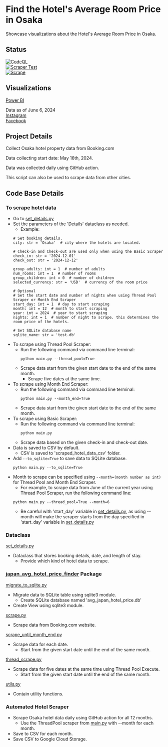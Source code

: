 # Find the Hotel's Average Room Price in Osaka 

Showcase visualizations about the Hotel's Average Room Price in Osaka.

## Status
[![CodeQL](https://github.com/sakan811/Find-Osaka-Average-Hotel-Price/actions/workflows/codeql.yml/badge.svg)](https://github.com/sakan811/Find-Osaka-Average-Hotel-Price/actions/workflows/codeql.yml)    
[![Scraper Test](https://github.com/sakan811/Find-Osaka-Average-Hotel-Price/actions/workflows/scraper-test.yml/badge.svg)](https://github.com/sakan811/Find-Osaka-Average-Hotel-Price/actions/workflows/scraper-test.yml)  
[![Scrape](https://github.com/sakan811/Find-Osaka-Average-Hotel-Price/actions/workflows/scrape.yml/badge.svg)](https://github.com/sakan811/Find-Osaka-Average-Hotel-Price/actions/workflows/scrape.yml)

## Visualizations
[Power BI](https://app.powerbi.com/view?r=eyJrIjoiOGFiNzQ1Y2UtZTVlOS00MzkyLTlmN2EtMDY2YWVlNzFiNTIyIiwidCI6ImZlMzViMTA3LTdjMmYtNGNjMy1hZDYzLTA2NTY0MzcyMDg3OCIsImMiOjEwfQ%3D%3D)  

Data as of June 6, 2024  
[Instagram](https://www.instagram.com/p/C74OmyPvrfc/?utm_source=ig_web_copy_link&igsh=MzRlODBiNWFlZA==)  
[Facebook](https://www.facebook.com/permalink.php?story_fbid=pfbid0oB6KuoFCXx7tpTzx476i8pJFDbLEDxC5sX2sNWDhj9BiMqR4K3qzFHip3p8jb3DLl&id=61553626169836)

## Project Details
Collect Osaka hotel property data from Booking.com

Data collecting start date: May 16th, 2024.

Data was collected daily using GitHub action.

This script can also be used to scrape data from other cities.

## Code Base Details 
### To scrape hotel data
- Go to [set_details.py](set_details.py)
- Set the parameters of the 'Details' dataclass as needed.
  - Example:
  ```
  # Set booking details.
  city: str = 'Osaka'  # city where the hotels are located.
  
  # Check-in and Check-out are used only when using the Basic Scraper
  check_in: str = '2024-12-01'
  check_out: str = '2024-12-12'
  
  group_adults: int = 1  # number of adults
  num_rooms: int = 1  # number of rooms
  group_children: int = 0  # number of children
  selected_currency: str = 'USD'  # currency of the room price
  
  # Optional
  # Set the start date and number of nights when using Thread Pool Scraper or Month End Scraper
  start_day: int = 1  # day to start scraping
  month: int = 12  # month to start scraping
  year: int = 2024  # year to start scraping
  nights: int = 1  # number of night to scrape. this determines the room price of the hotels.
   
  # Set SQLite database name
  sqlite_name: str = 'test.db'
  ```
- To scrape using Thread Pool Scraper:
  - Run the following command via command line terminal:
    ```  
    python main.py --thread_pool=True
    ```
  - Scrape data start from the given start date to the end of the same month.
    - Scrape five dates at the same time.
- To scrape using Month End Scraper:
  - Run the following command via command line terminal:
    ```  
    python main.py --month_end=True
    ```
  - Scrape data start from the given start date to the end of the same month.
- To scrape using Basic Scraper:
  - Run the following command via command line terminal:
    ```  
    python main.py 
    ```
  - Scrape data based on the given check-in and check-out date.
- Data is saved to CSV by default.
  - CSV is saved to 'scraped_hotel_data_csv' folder. 
- Add ```--to_sqlite=True``` to save data to SQLite database.
  ```  
  python main.py --to_sqlite=True
  ```
- Month to scrape can be specified using ```--month=(month number as int)``` for Thread Pool and Month End Scraper.
  - For example, to scrape data from June of the current year using Thread Pool Scraper, run the following command line:
  ```  
  python main.py --thread_pool=True --month=6
  ``` 
  - Be careful with 'start_day' variable in [set_details.py](set_details.py), 
  as using --month will make the scraper starts from the day specified in 'start_day' variable 
  in [set_details.py](set_details.py) 

### Dataclass
[set_details.py](set_details.py)
- Dataclass that stores booking details, date, and length of stay.
  - Provide which kind of hotel data to scrape.
  
### [japan_avg_hotel_price_finder](japan_avg_hotel_price_finder) Package
[migrate_to_sqlite.py](japan_avg_hotel_price_finder%2Fmigrate_to_sqlite.py)
- Migrate data to SQLite table using sqlite3 module.
  - Create SQLite database named 'avg_japan_hotel_price.db'
- Create View using sqlite3 module.

[scrape.py](japan_avg_hotel_price_finder%2Fscrape.py)
- Scrape data from Booking.com website.

[scrape_until_month_end.py](japan_avg_hotel_price_finder%2Fscrape_until_month_end.py)
- Scrape data for each date.
  - Start from the given start date until the end of the same month.

[thread_scrape.py](japan_avg_hotel_price_finder%2Fthread_scrape.py)
- Scrape data for five dates at the same time using Thread Pool Execute.
  - Start from the given start date until the end of the same month.

[utils.py](japan_avg_hotel_price_finder%2Futils.py)
- Contain utility functions.

### Automated Hotel Scraper
- Scrape Osaka hotel data daily using GitHub action for all 12 months.
  - Use the ThreadPool scraper from [main.py](main.py) with --month for each month.
- Save to CSV for each month.
- Save CSV to Google Cloud Storage.
